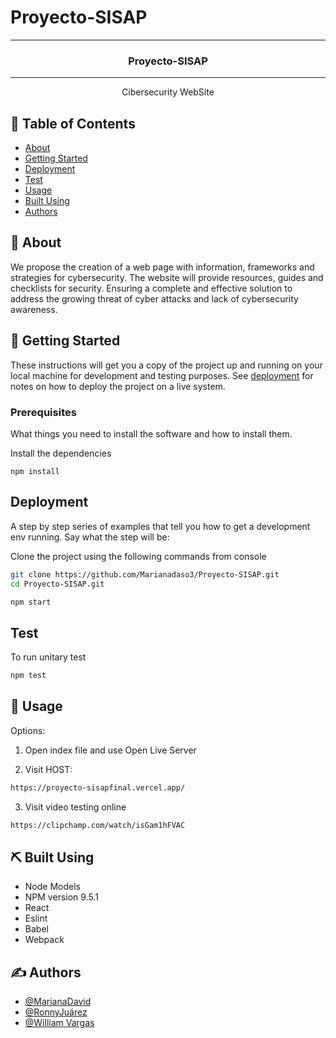 # Proyecto-SISAP

------------------------------------------------------------------------------------------------


<h3 align="center">Proyecto-SISAP</h3>

<div align="center">
</div>

---

<p align="center">  Cibersecurity WebSite
    <br> 
</p>

## 📝 Table of Contents

- [About](#about)
- [Getting Started](#getting_started)
- [Deployment](#deployment)
- [Test](#test)
- [Usage](#usage)
- [Built Using](#built_using)
- [Authors](#authors)

## 🧐 About <a name = "about"></a>

We propose the creation of a web page with information, frameworks and strategies for
cybersecurity. The website will provide resources, guides and checklists for
security. Ensuring a complete and effective solution to address the growing
threat of cyber attacks and lack of cybersecurity awareness.

## 🏁 Getting Started <a name = "getting_started"></a>

These instructions will get you a copy of the project up and running on your local machine for development and testing purposes. See [deployment](#deployment) for notes on how to deploy the project on a live system.

### Prerequisites

What things you need to install the software and how to install them.

Install the dependencies

```
npm install
```

## Deployment <a name="deployment"></a>

A step by step series of examples that tell you how to get a development env running. 
Say what the step will be:

Clone the project using the following commands from console

```bash
git clone https://github.com/Marianadaso3/Proyecto-SISAP.git
cd Proyecto-SISAP.git
```

```bash
npm start 
```

## Test <a name="test"></a>

To run unitary test

```bash
npm test
```

## 🎈 Usage <a name="usage"></a>

Options: 

1. Open index file and use Open Live Server

2. Visit HOST: 

```bash
https://proyecto-sisapfinal.vercel.app/
```
3. Visit video testing online

```bash
https://clipchamp.com/watch/isGam1hFVAC
```

## ⛏️ Built Using <a name = "built_using"></a>

- Node Models
- NPM version 9.5.1
- React 
- Eslint
- Babel
- Webpack
  

## ✍️ Authors <a name = "authors"></a>

- [@MarianaDavid](https://github.com/Marianadaso3)
- [@RonnyJuárez](https://github.com/RonnyJuarez)
- [@William Vargas](https://github.com/josewill)
